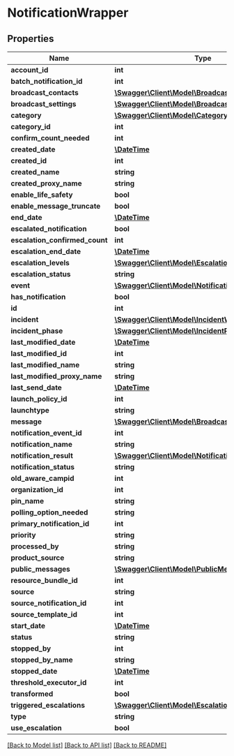 # NotificationWrapper

## Properties
Name | Type | Description | Notes
------------ | ------------- | ------------- | -------------
**account_id** | **int** |  | [optional] 
**batch_notification_id** | **int** |  | [optional] 
**broadcast_contacts** | [**\Swagger\Client\Model\BroadcastContactsWrapper**](BroadcastContactsWrapper.md) |  | [optional] 
**broadcast_settings** | [**\Swagger\Client\Model\BroadcastSettingsWrapper**](BroadcastSettingsWrapper.md) |  | [optional] 
**category** | [**\Swagger\Client\Model\CategoryWrapper**](CategoryWrapper.md) |  | [optional] 
**category_id** | **int** |  | [optional] 
**confirm_count_needed** | **int** |  | [optional] 
**created_date** | [**\DateTime**](\DateTime.md) |  | [optional] 
**created_id** | **int** |  | [optional] 
**created_name** | **string** |  | [optional] 
**created_proxy_name** | **string** |  | [optional] 
**enable_life_safety** | **bool** |  | [optional] 
**enable_message_truncate** | **bool** |  | [optional] 
**end_date** | [**\DateTime**](\DateTime.md) |  | [optional] 
**escalated_notification** | **bool** |  | [optional] 
**escalation_confirmed_count** | **int** |  | [optional] 
**escalation_end_date** | [**\DateTime**](\DateTime.md) |  | [optional] 
**escalation_levels** | [**\Swagger\Client\Model\EscalationLevelWrapper[]**](EscalationLevelWrapper.md) |  | [optional] 
**escalation_status** | **string** |  | [optional] 
**event** | [**\Swagger\Client\Model\NotificationEventWrapper**](NotificationEventWrapper.md) |  | [optional] 
**has_notification** | **bool** |  | [optional] 
**id** | **int** |  | [optional] 
**incident** | [**\Swagger\Client\Model\IncidentWrapper**](IncidentWrapper.md) |  | [optional] 
**incident_phase** | [**\Swagger\Client\Model\IncidentPhaseWrapper**](IncidentPhaseWrapper.md) |  | [optional] 
**last_modified_date** | [**\DateTime**](\DateTime.md) |  | [optional] 
**last_modified_id** | **int** |  | [optional] 
**last_modified_name** | **string** |  | [optional] 
**last_modified_proxy_name** | **string** |  | [optional] 
**last_send_date** | [**\DateTime**](\DateTime.md) |  | [optional] 
**launch_policy_id** | **int** |  | [optional] 
**launchtype** | **string** |  | [optional] 
**message** | [**\Swagger\Client\Model\BroadcastMessageWrapper**](BroadcastMessageWrapper.md) |  | [optional] 
**notification_event_id** | **int** |  | [optional] 
**notification_name** | **string** |  | [optional] 
**notification_result** | [**\Swagger\Client\Model\NotificationResultWrapper**](NotificationResultWrapper.md) |  | [optional] 
**notification_status** | **string** |  | [optional] 
**old_aware_campid** | **int** |  | [optional] 
**organization_id** | **int** |  | [optional] 
**pin_name** | **string** |  | [optional] 
**polling_option_needed** | **string** |  | [optional] 
**primary_notification_id** | **int** |  | [optional] 
**priority** | **string** |  | [optional] 
**processed_by** | **string** |  | [optional] 
**product_source** | **string** |  | [optional] 
**public_messages** | [**\Swagger\Client\Model\PublicMessagesWrapper**](PublicMessagesWrapper.md) |  | [optional] 
**resource_bundle_id** | **int** |  | [optional] 
**source** | **string** |  | [optional] 
**source_notification_id** | **int** |  | [optional] 
**source_template_id** | **int** |  | [optional] 
**start_date** | [**\DateTime**](\DateTime.md) |  | [optional] 
**status** | **string** |  | [optional] 
**stopped_by** | **int** |  | [optional] 
**stopped_by_name** | **string** |  | [optional] 
**stopped_date** | [**\DateTime**](\DateTime.md) |  | [optional] 
**threshold_executor_id** | **int** |  | [optional] 
**transformed** | **bool** |  | [optional] 
**triggered_escalations** | [**\Swagger\Client\Model\EscalationLevelWrapper[]**](EscalationLevelWrapper.md) |  | [optional] 
**type** | **string** |  | [optional] 
**use_escalation** | **bool** |  | [optional] 

[[Back to Model list]](../README.md#documentation-for-models) [[Back to API list]](../README.md#documentation-for-api-endpoints) [[Back to README]](../README.md)



